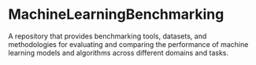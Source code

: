 # MachineLearningBenchmarking
A repository that provides benchmarking tools, datasets, and methodologies for evaluating and comparing the performance of machine learning models and algorithms across different domains and tasks.

